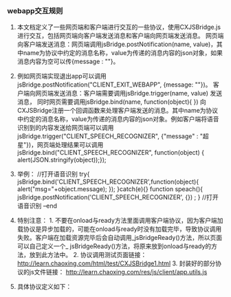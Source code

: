 ### webapp交互规则
1. 本文档定义了一些网页端和客户端进行交互的一些协议，使用CXJSBridge.js进行交互，包括网页端向客户端发送消息和客户端向网页端发送消息。 网页端向客户端发送消息：网页端调用jsBridge.postNotification(name,
    value)，其中name为协议中约定的消息名称，value为传递的消息内容的json对象，如果消息内容为空可以传{message : ""}。
2. 例如网页端实现退出app可以调用jsBridge.postNotification("CLIENT_EXIT_WEBAPP",
    {message: ""})。 客户端向网页端发送消息：客户端需要调用jsBridge.trigger(name, value) 发送消息， 同时网页需要调用jsBridge.bind(name, function(object){ }) 向CXJSBridge注册一个回调函数来处理客户端发送的消息。其中name为协议中约定的消息名称，value为传递的消息内容的json对象。例如客户端将语音识别到的内容发送给网页端可以调用jsBridge.trigger("CLIENT_SPEECH_RECOGNIZER",
    {"message" : "超星"})，网页端处理结果可以调用jsBridge.bind("CLIENT_SPEECH_RECOGNIZER", function(object) { alert(JSON.stringify(object));});

3. 举例： //打开语音识别 try{ jsBridge.bind('CLIENT_SPEECH_RECOGNIZER',function(object){ alert("msg="+object.message); }); }catch(e){}
    function speach(){ jsBridge.postNotification('CLIENT_SPEECH_RECOGNIZER', {}) ; } //打开语音识别 –end

4. 特别注意： 1. 不要在onload与ready方法里面调用客户端协议，因为客户端加载协议是异步加载的，可能在onload与ready时没有加载完毕，导致协议调用失败。客户端在加载资源完毕后会自动调用_jsBridgeReady()方法，所以页面可以自己定义一个_
    jsBridgeReady()方法，将原来放到onload与ready的方法，放到此方法中。 2. 协议调用测试页面链接：http://learn.chaoxing.com/html/test/CXJSBridge1.html 3. 封装好的部分协议的js文件链接：
    http://learn.chaoxing.com/res/js/client/app.utils.js

5. 具体协议定义如下：





